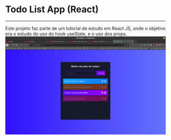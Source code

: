 # Todo List App (React)
<hr />
Este projeto faz parte de um tutorial de estudo em React JS, onde o objetivo era o estudo do uso do hook useState, e 
o uso dos props. 

<img src="https://github.com/wlosantos/react_todoList/blob/master/public/TodoList_app.png" alt='todoList_app'>
